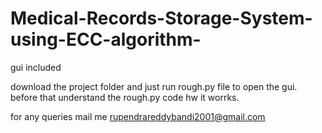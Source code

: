 # Medical-Records-Storage-System-using-ECC-algorithm-
gui included

download the project folder and just run rough.py file to open the gui.
before that understand the rough.py code hw it worrks.

for any queries mail me rupendrareddybandi2001@gmail.com
